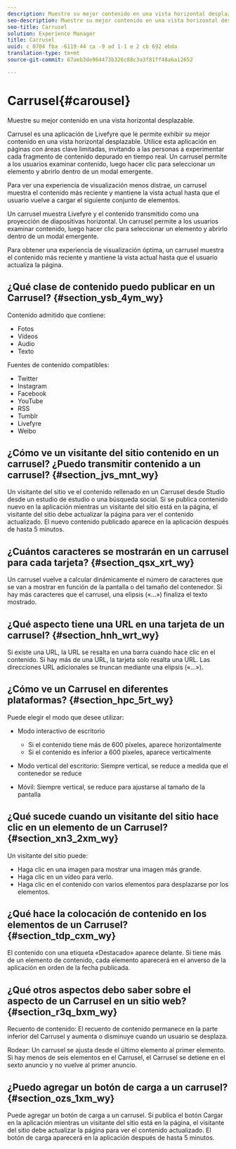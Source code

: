```yaml
---
description: Muestre su mejor contenido en una vista horizontal desplazable.
seo-description: Muestre su mejor contenido en una vista horizontal desplazable.
seo-title: Carrusel
solution: Experience Manager
title: Carrusel
uuid: c 0704 fba -6119-44 ca -9 ad 1-1 e 2 cb 692 ebda
translation-type: tm+mt
source-git-commit: 67aeb3de964473b326c88c3a3f81ff48a6a12652

---
```



# Carrusel{#carousel}

Muestre su mejor contenido en una vista horizontal desplazable.

Carrusel es una aplicación de Livefyre que le permite exhibir su mejor contenido en una vista horizontal desplazable. Utilice esta aplicación en páginas con áreas clave limitadas, invitando a las personas a experimentar cada fragmento de contenido depurado en tiempo real. Un carrusel permite a los usuarios examinar contenido, luego hacer clic para seleccionar un elemento y abrirlo dentro de un modal emergente.

Para ver una experiencia de visualización menos distrae, un carrusel muestra el contenido más reciente y mantiene la vista actual hasta que el usuario vuelve a cargar el siguiente conjunto de elementos.

Un carrusel muestra Livefyre y el contenido transmitido como una proyección de diapositivas horizontal. Un carrusel permite a los usuarios examinar contenido, luego hacer clic para seleccionar un elemento y abrirlo dentro de un modal emergente.

Para obtener una experiencia de visualización óptima, un carrusel muestra el contenido más reciente y mantiene la vista actual hasta que el usuario actualiza la página.

## ¿Qué clase de contenido puedo publicar en un Carrusel? {#section_ysb_4ym_wy}

Contenido admitido que contiene:

* Fotos
* Vídeos
* Audio
* Texto

Fuentes de contenido compatibles:

* Twitter
* Instagram
* Facebook
* YouTube
* RSS
* Tumblr
* Livefyre
* Weibo

## ¿Cómo ve un visitante del sitio contenido en un carrusel? ¿Puedo transmitir contenido a un carrusel? {#section_jvs_mnt_wy}

Un visitante del sitio ve el contenido rellenado en un Carrusel desde Studio desde un estudio de estudio o una búsqueda social. Si se publica contenido nuevo en la aplicación mientras un visitante del sitio está en la página, el visitante del sitio debe actualizar la página para ver el contenido actualizado. El nuevo contenido publicado aparece en la aplicación después de hasta 5 minutos.

## ¿Cuántos caracteres se mostrarán en un carrusel para cada tarjeta? {#section_qsx_xrt_wy}

Un carrusel vuelve a calcular dinámicamente el número de caracteres que se van a mostrar en función de la pantalla o del tamaño del contenedor. Si hay más caracteres que el carrusel, una elipsis («…») finaliza el texto mostrado.

## ¿Qué aspecto tiene una URL en una tarjeta de un carrusel? {#section_hnh_wrt_wy}

Si existe una URL, la URL se resalta en una barra cuando hace clic en el contenido. Si hay más de una URL, la tarjeta solo resalta una URL. Las direcciones URL adicionales se truncan mediante una elipsis («…»).

## ¿Cómo ve un Carrusel en diferentes plataformas? {#section_hpc_5rt_wy}

Puede elegir el modo que desee utilizar:

* Modo interactivo de escritorio

   * Si el contenido tiene más de 600 píxeles, aparece horizontalmente
   * Si el contenido es inferior a 600 píxeles, aparece verticalmente

* Modo vertical del escritorio: Siempre vertical, se reduce a medida que el contenedor se reduce
* Móvil: Siempre vertical, se reduce para ajustarse al tamaño de la pantalla

## ¿Qué sucede cuando un visitante del sitio hace clic en un elemento de un Carrusel? {#section_xn3_2xm_wy}

Un visitante del sitio puede:

* Haga clic en una imagen para mostrar una imagen más grande.
* Haga clic en un vídeo para verlo.
* Haga clic en el contenido con varios elementos para desplazarse por los elementos.

## ¿Qué hace la colocación de contenido en los elementos de un Carrusel? {#section_tdp_cxm_wy}

El contenido con una etiqueta «Destacado» aparece delante. Si tiene más de un elemento de contenido, cada elemento aparecerá en el anverso de la aplicación en orden de la fecha publicada.

## ¿Qué otros aspectos debo saber sobre el aspecto de un Carrusel en un sitio web? {#section_r3q_bxm_wy}

Recuento de contenido: El recuento de contenido permanece en la parte inferior del Carrusel y aumenta o disminuye cuando un usuario se desplaza.

Rodear: Un carrusel se ajusta desde el último elemento al primer elemento. Si hay menos de seis elementos en el Carrusel, el Carrusel se detiene en el sexto anuncio y no vuelve al primer anuncio.

## ¿Puedo agregar un botón de carga a un carrusel? {#section_ozs_1xm_wy}

Puede agregar un botón de carga a un carrusel. Si publica el botón Cargar en la aplicación mientras un visitante del sitio está en la página, el visitante del sitio debe actualizar la página para ver el contenido actualizado. El botón de carga aparecerá en la aplicación después de hasta 5 minutos.
